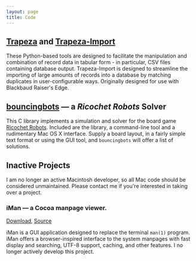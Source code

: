 ```yaml
---
layout: page
title: Code
---
```


## [Trapeza](https://github.com/davidmreed/trapeza) and [Trapeza-Import](https://github.com/davidmreed/trapeza-import)

These Python-based tools are designed to facilitate the manipulation and combination of record data in tabular form -
in particular, CSV files containing database output. Trapeza-Import is designed to streamline the importing of large amounts
of records into a database by matching duplicates in user-configurable ways. Originally designed for use with Blackbaud Raiser's Edge.

## [bouncingbots](https://github.com/davidmreed/bouncingbots) — a *Ricochet Robots* Solver

This C library implements a simulation and solver for the board game [Ricochet Robots](http://www.riograndegames.com/games.html?id=163). Included are the library,
a command-line tool and a rudimentary Mac OS X interface. Supply a board layout, in a fairly simple
text format or using the GUI tool, and `bouncingbots` will offer a list of solutions.

## Inactive Projects

I am no longer an active Macintosh developer, so all Mac code should be considered unmaintained.
Please contact me if you're interested in taking over a project.

### iMan — a Cocoa manpage viewer.

[Download](https://github.com/davidmreed/iman/releases/download/0.4/iMan0.4.zip), [Source](https://github.com/davidmreed/iman)

iMan is a GUI application designed to replace the terminal `man(1)` program.
iMan offers a browser-inspired interface to the system manpages with fast display and searching,
UTF-8 support, caching, and other features. I no longer actively develop this project.
